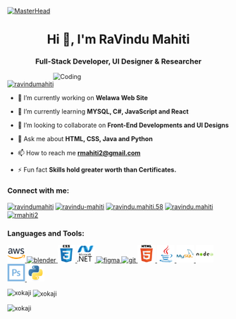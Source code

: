 [![MasterHead](https://user-images.githubusercontent.com/10498744/210012254-234538ff-d198-48aa-8964-37e6fd45d227.gif)]((https://www.linkedin.com/in/ravindu-mahiti/))
<h1 align="center">Hi 👋, I'm RaVindu Mahiti</h1>
<h3 align="center">Full-Stack Developer, UI Designer & Researcher</h3>
<img align="right" alt="Coding" width="400" src="https://camo.githubusercontent.com/5ddf73ad3a205111cf8c686f687fc216c2946a75005718c8da5b837ad9de78c9/68747470733a2f2f7468756d62732e6766796361742e636f6d2f4576696c4e657874446576696c666973682d736d616c6c2e676966">

<p align="left"> <a href="https://twitter.com/ravindumahiti" target="blank"><img src="https://img.shields.io/twitter/follow/ravindumahiti?logo=twitter&style=for-the-badge" alt="ravindumahiti" /></a> </p>

- 🔭 I’m currently working on **Welawa Web Site**

- 🌱 I’m currently learning **MYSQL, C#, JavaScript and React**

- 👯 I’m looking to collaborate on **Front-End Developments and UI Designs**

- 💬 Ask me about **HTML, CSS, Java and Python**

- 📫 How to reach me **rmahiti2@gmail.com**

- ⚡ Fun fact **Skills hold greater worth than Certificates.**

<h3 align="left">Connect with me:</h3>
<p align="left">
<a href="https://twitter.com/ravindumahiti" target="blank"><img align="center" src="https://raw.githubusercontent.com/rahuldkjain/github-profile-readme-generator/master/src/images/icons/Social/twitter.svg" alt="ravindumahiti" height="30" width="40" /></a>
<a href="https://linkedin.com/in/ravindu-mahiti" target="blank"><img align="center" src="https://raw.githubusercontent.com/rahuldkjain/github-profile-readme-generator/master/src/images/icons/Social/linked-in-alt.svg" alt="ravindu-mahiti" height="30" width="40" /></a>
<a href="https://fb.com/ravindu.mahiti.58" target="blank"><img align="center" src="https://raw.githubusercontent.com/rahuldkjain/github-profile-readme-generator/master/src/images/icons/Social/facebook.svg" alt="ravindu.mahiti.58" height="30" width="40" /></a>
<a href="https://instagram.com/ravindu.mahiti" target="blank"><img align="center" src="https://raw.githubusercontent.com/rahuldkjain/github-profile-readme-generator/master/src/images/icons/Social/instagram.svg" alt="ravindu.mahiti" height="30" width="40" /></a>
<a href="https://www.hackerrank.com/rmahiti2" target="blank"><img align="center" src="https://raw.githubusercontent.com/rahuldkjain/github-profile-readme-generator/master/src/images/icons/Social/hackerrank.svg" alt="rmahiti2" height="30" width="40" /></a>
</p>

<h3 align="left">Languages and Tools:</h3>
<p align="left"> <a href="https://aws.amazon.com" target="_blank" rel="noreferrer"> <img src="https://raw.githubusercontent.com/devicons/devicon/master/icons/amazonwebservices/amazonwebservices-original-wordmark.svg" alt="aws" width="40" height="40"/> </a> <a href="https://www.blender.org/" target="_blank" rel="noreferrer"> <img src="https://download.blender.org/branding/community/blender_community_badge_white.svg" alt="blender" width="40" height="40"/> </a> <a href="https://www.w3schools.com/css/" target="_blank" rel="noreferrer"> <img src="https://raw.githubusercontent.com/devicons/devicon/master/icons/css3/css3-original-wordmark.svg" alt="css3" width="40" height="40"/> </a> <a href="https://dotnet.microsoft.com/" target="_blank" rel="noreferrer"> <img src="https://raw.githubusercontent.com/devicons/devicon/master/icons/dot-net/dot-net-original-wordmark.svg" alt="dotnet" width="40" height="40"/> </a> <a href="https://www.figma.com/" target="_blank" rel="noreferrer"> <img src="https://www.vectorlogo.zone/logos/figma/figma-icon.svg" alt="figma" width="40" height="40"/> </a> <a href="https://git-scm.com/" target="_blank" rel="noreferrer"> <img src="https://www.vectorlogo.zone/logos/git-scm/git-scm-icon.svg" alt="git" width="40" height="40"/> </a> <a href="https://www.w3.org/html/" target="_blank" rel="noreferrer"> <img src="https://raw.githubusercontent.com/devicons/devicon/master/icons/html5/html5-original-wordmark.svg" alt="html5" width="40" height="40"/> </a> <a href="https://www.java.com" target="_blank" rel="noreferrer"> <img src="https://raw.githubusercontent.com/devicons/devicon/master/icons/java/java-original.svg" alt="java" width="40" height="40"/> </a> <a href="https://www.mysql.com/" target="_blank" rel="noreferrer"> <img src="https://raw.githubusercontent.com/devicons/devicon/master/icons/mysql/mysql-original-wordmark.svg" alt="mysql" width="40" height="40"/> </a> <a href="https://nodejs.org" target="_blank" rel="noreferrer"> <img src="https://raw.githubusercontent.com/devicons/devicon/master/icons/nodejs/nodejs-original-wordmark.svg" alt="nodejs" width="40" height="40"/> </a> <a href="https://www.photoshop.com/en" target="_blank" rel="noreferrer"> <img src="https://raw.githubusercontent.com/devicons/devicon/master/icons/photoshop/photoshop-line.svg" alt="photoshop" width="40" height="40"/> </a> <a href="https://www.python.org" target="_blank" rel="noreferrer"> <img src="https://raw.githubusercontent.com/devicons/devicon/master/icons/python/python-original.svg" alt="python" width="40" height="40"/> </a> </p>

<p><img align="left" src="https://github-readme-stats.vercel.app/api/top-langs?username=xokaji&show_icons=true&locale=en&layout=compact" alt="xokaji" /></p>

<p>&nbsp;<img align="center" src="https://github-readme-stats.vercel.app/api?username=xokaji&show_icons=true&locale=en" alt="xokaji" /></p>

<p><img align="center" src="https://github-readme-streak-stats.herokuapp.com/?user=xokaji&" alt="xokaji" /></p>

